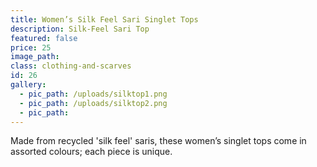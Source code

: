 ```yaml
---
title: Women’s Silk Feel Sari Singlet Tops
description: Silk-Feel Sari Top
featured: false
price: 25
image_path:
class: clothing-and-scarves
id: 26
gallery:
  - pic_path: /uploads/silktop1.png
  - pic_path: /uploads/silktop2.png
  - pic_path:
---
```



Made from recycled 'silk feel' saris, these women’s singlet tops come in assorted colours; each piece is unique.
